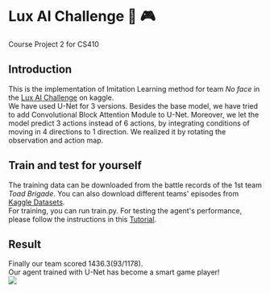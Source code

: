 # Lux AI Challenge 🍄 🎮

Course Project 2 for CS410

## Introduction
This is the implementation of Imitation Learning method for team _No face_ in the [Lux AI Challenge](https://www.kaggle.com/competitions/lux-ai-2021/overview) on kaggle.  
We have used U-Net for 3 versions. Besides the base model, we have tried to add Convolutional Block Attention Module to U-Net. Moreover, we let the model predict 3 actions instead of 6 actions, by integrating conditions of moving in 4 directions to 1 direction. We realized it by rotating the observation and action map.

## Train and test for yourself
The training data can be downloaded from the battle records of the 1st team _Toad Brigade_. You can also download different teams' episodes from [Kaggle Datasets](https://www.kaggle.com/datasets).  
For training, you can run train.py.
For testing the agent's performance, please follow the instructions in this [Tutorial](https://www.kaggle.com/code/stonet2000/lux-ai-season-1-jupyter-notebook-tutorial/notebook).  

## Result
Finally our team scored 1436.3(93/1178).  
Our agent trained with U-Net has become a smart game player!  
![]('game.png')
